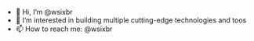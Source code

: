 - 👋 Hi, I’m @wsixbr
- 👀 I’m interested in building multiple cutting-edge technologies and toos
- 📫 How to reach me: @wsixbr

<!---
wsixbr/wsixbr is a ✨ special ✨ repository because its `README.md` (this file) appears on your GitHub profile.
You can click the Preview link to take a look at your changes.
--->
